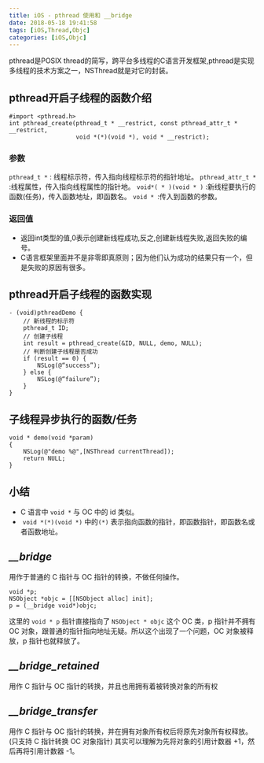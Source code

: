 ```yaml
---
title: iOS - pthread 使用和 __bridge
date: 2018-05-18 19:41:58
tags: [iOS,Thread,Objc]
categories: [iOS,Objc]
---
```


pthread是POSIX thread的简写，跨平台多线程的C语言开发框架,pthread是实现多线程的技术方案之一，NSThread就是对它的封装。

## pthread开启子线程的函数介绍
```
#import <pthread.h>
int pthread_create(pthread_t * __restrict, const pthread_attr_t * __restrict,
				   void *(*)(void *), void * __restrict);
```

### 参数
`pthread_t *` : 线程标示符，传入指向线程标示符的指针地址。
`pthread_attr_t *` :线程属性，传入指向线程属性的指针地。
`void*( * )(void * )` :新线程要执行的函数(任务)，传入函数地址，即函数名。
`void * `:传入到函数的参数。

### 返回值
- 返回int类型的值,0表示创建新线程成功,反之,创建新线程失败,返回失败的编号。
- C语言框架里面并不是非零即真原则；因为他们认为成功的结果只有一个，但是失败的原因有很多。

## pthread开启子线程的函数实现
``` objc
- (void)pthreadDemo {
	// 新线程的标示符
	pthread_t ID;
	// 创建子线程
	int result = pthread_create(&ID, NULL, demo, NULL);
	// 判断创建子线程是否成功
	if (result == 0) {
		NSLog(@“success”);
	} else {
		NSLog(@“failure”);
	}
}
```

## 子线程异步执行的函数/任务
```objc
void * demo(void *param)
{
	NSLog(@"demo %@",[NSThread currentThread]);
	return NULL;
}
```

## 小结
- C 语言中 `void *` 与 OC 中的 id 类似。
-  `void *(*)(void *)` 中的`(*)` 表示指向函数的指针，即函数指针，即函数名或者函数地址。


## *__bridge*
用作于普通的 C 指针与 OC 指针的转换，不做任何操作。
```
void *p;
NSObject *objc = [[NSObject alloc] init];
p = (__bridge void*)objc;
```
这里的 `void * p` 指针直接指向了 `NSObject * objc` 这个 OC 类，p 指针并不拥有 OC 对象，跟普通的指针指向地址无疑。所以这个出现了一个问题，OC 对象被释放，p 指针也就释放了。
## *__bridge_retained*
用作 C 指针与 OC 指针的转换，并且也用拥有着被转换对象的所有权
## *__bridge_transfer*
用作 C 指针与 OC 指针的转换，并在拥有对象所有权后将原先对象所有权释放。(只支持 C 指针转换 OC 对象指针)
其实可以理解为先将对象的引用计数器 +1，然后再将引用计数器 -1。

